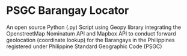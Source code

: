 # PSGC Barangay Locator
 An open source Python (.py) Script using Geopy library integrating the OpenstreetMap Nominatum API and Mapbox API to conduct forward geolocation (coordinate lookup) for the Barangays in the Philippines registered under Philippine Standard Geographic Code (PSGC)
